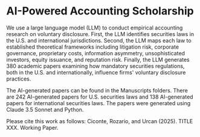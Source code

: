 # AI-Powered Accounting Scholarship

We use a large language model (LLM) to conduct empirical accounting research on voluntary disclosure. First, the LLM identifies securities laws in the U.S. and international jurisdictions. Second, the LLM maps each law to established theoretical frameworks including litigation risk, corporate governance, proprietary costs, information asymmetry, unsophisticated investors, equity issuance, and reputation risk. Finally, the LLM generates 380 academic papers examining how mandatory securities regulations, both in the U.S. and internationally, influence firms' voluntary disclosure practices.

The AI-generated papers can be found in the Manuscripts folders. There are 242 AI-generated papers for U.S. securities laws and 138 AI-generated papers for international securities laws. The papers were generated using Claude 3.5 Sonnet and Python. 


Please cite this work as follows: Ciconte, Rozario, and Urcan (2025). TITLE XXX. Working Paper. 
